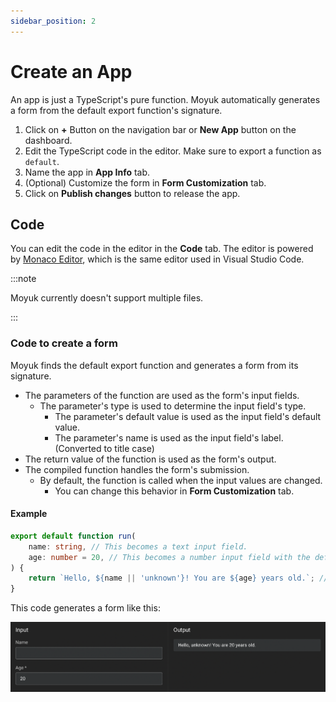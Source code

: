 ```yaml
---
sidebar_position: 2
---
```


# Create an App

An app is just a TypeScript's pure function.
Moyuk automatically generates a form from the default export function's signature.

1. Click on **+** Button on the navigation bar or **New App** button on the dashboard.
1. Edit the TypeScript code in the editor. Make sure to export a function as `default`.
1. Name the app in **App Info** tab.
1. (Optional) Customize the form in **Form Customization** tab.
1. Click on **Publish changes** button to release the app.

## Code

You can edit the code in the editor in the **Code** tab.
The editor is powered by [Monaco Editor](https://microsoft.github.io/monaco-editor/), which is the same editor used in Visual Studio Code.

:::note

Moyuk currently doesn't support multiple files.

:::

### Code to create a form

Moyuk finds the default export function and generates a form from its signature.

- The parameters of the function are used as the form's input fields.
  - The parameter's type is used to determine the input field's type.
	- The parameter's default value is used as the input field's default value.
	- The parameter's name is used as the input field's label. (Converted to title case)
- The return value of the function is used as the form's output.
- The compiled function handles the form's submission.
  - By default, the function is called when the input values are changed.
	- You can change this behavior in **Form Customization** tab.


#### Example

```ts
export default function run(
	name: string, // This becomes a text input field.
	age: number = 20, // This becomes a number input field with the default value of 20.
) {
	return `Hello, ${name || 'unknown'}! You are ${age} years old.`; // This becomes a readonly text field.
}
```

This code generates a form like this:

![Generated form](./img/generated-form1.png)
